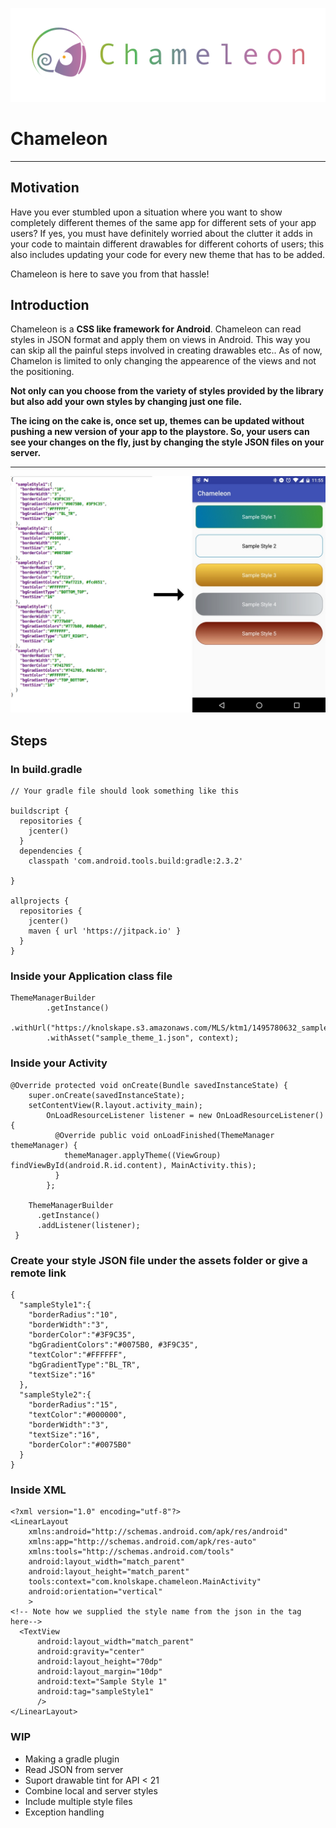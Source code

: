 ![CSS to Drawables](app/src/main/assets/logo_horz.png)

# Chameleon

-----

## Motivation

Have you ever stumbled upon a situation where you want to show completely different themes of the same app for different sets of your app users?
If yes, you must have definitely worried about the clutter it adds in your code to maintain different drawables for different cohorts of users; this also includes updating your code for every new theme that has to be added.

Chameleon is here to save you from that hassle! 


## Introduction


Chameleon is a **CSS like framework for Android**. Chameleon can read styles in JSON format and apply them on views in Android. This way you can skip all the painful steps involved in creating drawables etc.. As of now, Chamelon is limited to only changing the appearence of the views and not the positioning. 

**Not only can you choose from the variety of styles provided by the library but also add your own styles by changing just one file.**

**The icing on the cake is, once set up, themes can be updated without pushing a new version of your app to the playstore. So, your users can see your changes on the fly, just by changing the style JSON files on your server.** 


-----
  


![CSS to Drawables](app/src/main/assets/chameleon.jpg)


## Steps

### In build.gradle
```
// Your gradle file should look something like this

buildscript {
  repositories {
    jcenter()
  }
  dependencies {
    classpath 'com.android.tools.build:gradle:2.3.2'

}

allprojects {
  repositories {
    jcenter()
    maven { url 'https://jitpack.io' }
  }
}
```

### Inside your Application class file

```
ThemeManagerBuilder
        .getInstance()
        .withUrl("https://knolskape.s3.amazonaws.com/MLS/ktm1/1495780632_sample_theme_1.json")
        .withAsset("sample_theme_1.json", context);
```

### Inside your Activity

```
@Override protected void onCreate(Bundle savedInstanceState) {
    super.onCreate(savedInstanceState);
    setContentView(R.layout.activity_main);
		OnLoadResourceListener listener = new OnLoadResourceListener() {
          @Override public void onLoadFinished(ThemeManager themeManager) {
            themeManager.applyTheme((ViewGroup) findViewById(android.R.id.content), MainActivity.this);
          }
        };
    
    ThemeManagerBuilder
      .getInstance()
      .addListener(listener);
 }
```

### Create your style JSON file under the assets folder or give a remote link

```
{
  "sampleStyle1":{
    "borderRadius":"10",
    "borderWidth":"3",
    "borderColor":"#3F9C35",
    "bgGradientColors":"#0075B0, #3F9C35",
    "textColor":"#FFFFFF",
    "bgGradientType":"BL_TR",
    "textSize":"16"
  },
  "sampleStyle2":{
    "borderRadius":"15",
    "textColor":"#000000",
    "borderWidth":"3",
    "textSize":"16",
    "borderColor":"#0075B0"
  }
}

```


### Inside XML
```
<?xml version="1.0" encoding="utf-8"?>
<LinearLayout
    xmlns:android="http://schemas.android.com/apk/res/android"
    xmlns:app="http://schemas.android.com/apk/res-auto"
    xmlns:tools="http://schemas.android.com/tools"
    android:layout_width="match_parent"
    android:layout_height="match_parent"
    tools:context="com.knolskape.chameleon.MainActivity"
    android:orientation="vertical"
    >
<!-- Note how we supplied the style name from the json in the tag here-->
  <TextView
      android:layout_width="match_parent"
      android:gravity="center"
      android:layout_height="70dp"
      android:layout_margin="10dp"
      android:text="Sample Style 1"
      android:tag="sampleStyle1"
      />
</LinearLayout>

```

### WIP

* Making a gradle plugin
* Read JSON from server
* Suport drawable tint for API < 21
* Combine local and server styles
* Include multiple style files
* Exception handling
